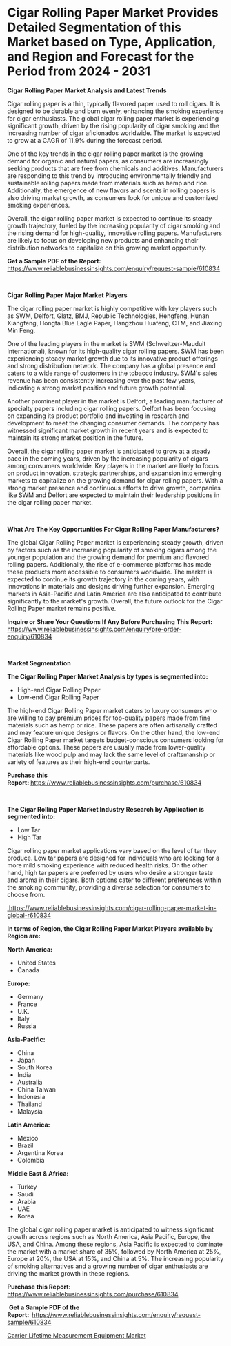 <p><h1>Cigar Rolling Paper Market Provides Detailed Segmentation of this Market based on Type, Application, and Region and Forecast for the Period from 2024 - 2031</h1></p><p><strong>Cigar Rolling Paper Market Analysis and Latest Trends</strong></p>
<p><p>Cigar rolling paper is a thin, typically flavored paper used to roll cigars. It is designed to be durable and burn evenly, enhancing the smoking experience for cigar enthusiasts. The global cigar rolling paper market is experiencing significant growth, driven by the rising popularity of cigar smoking and the increasing number of cigar aficionados worldwide. The market is expected to grow at a CAGR of 11.9% during the forecast period.</p><p>One of the key trends in the cigar rolling paper market is the growing demand for organic and natural papers, as consumers are increasingly seeking products that are free from chemicals and additives. Manufacturers are responding to this trend by introducing environmentally friendly and sustainable rolling papers made from materials such as hemp and rice. Additionally, the emergence of new flavors and scents in rolling papers is also driving market growth, as consumers look for unique and customized smoking experiences.</p><p>Overall, the cigar rolling paper market is expected to continue its steady growth trajectory, fueled by the increasing popularity of cigar smoking and the rising demand for high-quality, innovative rolling papers. Manufacturers are likely to focus on developing new products and enhancing their distribution networks to capitalize on this growing market opportunity.</p></p>
<p><strong>Get a Sample PDF of the Report:&nbsp;</strong> <a href="https://www.reliablebusinessinsights.com/enquiry/request-sample/610834">https://www.reliablebusinessinsights.com/enquiry/request-sample/610834</a></p>
<p>&nbsp;</p>
<p><strong>Cigar Rolling Paper Major Market Players</strong></p>
<p><p>The cigar rolling paper market is highly competitive with key players such as SWM, Delfort, Glatz, BMJ, Republic Technologies, Hengfeng, Hunan Xiangfeng, Hongta Blue Eagle Paper, Hangzhou Huafeng, CTM, and Jiaxing Min Feng.</p><p>One of the leading players in the market is SWM (Schweitzer-Mauduit International), known for its high-quality cigar rolling papers. SWM has been experiencing steady market growth due to its innovative product offerings and strong distribution network. The company has a global presence and caters to a wide range of customers in the tobacco industry. SWM's sales revenue has been consistently increasing over the past few years, indicating a strong market position and future growth potential.</p><p>Another prominent player in the market is Delfort, a leading manufacturer of specialty papers including cigar rolling papers. Delfort has been focusing on expanding its product portfolio and investing in research and development to meet the changing consumer demands. The company has witnessed significant market growth in recent years and is expected to maintain its strong market position in the future.</p><p>Overall, the cigar rolling paper market is anticipated to grow at a steady pace in the coming years, driven by the increasing popularity of cigars among consumers worldwide. Key players in the market are likely to focus on product innovation, strategic partnerships, and expansion into emerging markets to capitalize on the growing demand for cigar rolling papers. With a strong market presence and continuous efforts to drive growth, companies like SWM and Delfort are expected to maintain their leadership positions in the cigar rolling paper market.</p></p>
<p>&nbsp;</p>
<p><strong>What Are The Key Opportunities For Cigar Rolling Paper Manufacturers?</strong></p>
<p><p>The global Cigar Rolling Paper market is experiencing steady growth, driven by factors such as the increasing popularity of smoking cigars among the younger population and the growing demand for premium and flavored rolling papers. Additionally, the rise of e-commerce platforms has made these products more accessible to consumers worldwide. The market is expected to continue its growth trajectory in the coming years, with innovations in materials and designs driving further expansion. Emerging markets in Asia-Pacific and Latin America are also anticipated to contribute significantly to the market's growth. Overall, the future outlook for the Cigar Rolling Paper market remains positive.</p></p>
<p><strong>Inquire or Share Your Questions If Any Before Purchasing This Report:</strong> <a href="https://www.reliablebusinessinsights.com/enquiry/pre-order-enquiry/610834">https://www.reliablebusinessinsights.com/enquiry/pre-order-enquiry/610834</a></p>
<p>&nbsp;</p>
<p><strong>Market Segmentation</strong></p>
<p><strong>The Cigar Rolling Paper Market Analysis by types is segmented into:</strong></p>
<p><ul><li>High-end Cigar Rolling Paper</li><li>Low-end Cigar Rolling Paper</li></ul></p>
<p><p>The high-end Cigar Rolling Paper market caters to luxury consumers who are willing to pay premium prices for top-quality papers made from fine materials such as hemp or rice. These papers are often artisanally crafted and may feature unique designs or flavors. On the other hand, the low-end Cigar Rolling Paper market targets budget-conscious consumers looking for affordable options. These papers are usually made from lower-quality materials like wood pulp and may lack the same level of craftsmanship or variety of features as their high-end counterparts.</p></p>
<p><strong>Purchase this Report:&nbsp;</strong><a href="https://www.reliablebusinessinsights.com/purchase/610834">https://www.reliablebusinessinsights.com/purchase/610834</a></p>
<p>&nbsp;</p>
<p><strong>The Cigar Rolling Paper Market Industry Research by Application is segmented into:</strong></p>
<p><ul><li>Low Tar</li><li>High Tar</li></ul></p>
<p><p>Cigar rolling paper market applications vary based on the level of tar they produce. Low tar papers are designed for individuals who are looking for a more mild smoking experience with reduced health risks. On the other hand, high tar papers are preferred by users who desire a stronger taste and aroma in their cigars. Both options cater to different preferences within the smoking community, providing a diverse selection for consumers to choose from.</p></p>
<p><a href="https://www.reliablebusinessinsights.com/cigar-rolling-paper-market-in-global-r610834">&nbsp;https://www.reliablebusinessinsights.com/cigar-rolling-paper-market-in-global-r610834</a></p>
<p><strong>In terms of Region, the Cigar Rolling Paper Market Players available by Region are:</strong></p>
<p>
    <p> <strong> North America: </strong>
        <ul>
            <li>United States</li>
            <li>Canada</li>
        </ul>
        </p> 
    <p> <strong> Europe: </strong>
        <ul>
            <li>Germany</li>
            <li>France</li>
            <li>U.K.</li>
            <li>Italy</li>
            <li>Russia</li>
        </ul>
        </p> 
    <p> <strong> Asia-Pacific: </strong>
        <ul>
            <li>China</li>
            <li>Japan</li>
            <li>South Korea</li>
            <li>India</li>
            <li>Australia</li>
            <li>China Taiwan</li>
            <li>Indonesia</li>
            <li>Thailand</li>
            <li>Malaysia</li>
        </ul>
        </p> 
    <p> <strong> Latin America: </strong>
        <ul>
            <li>Mexico</li>
            <li>Brazil</li>
            <li>Argentina Korea</li>
            <li>Colombia</li>
        </ul>
        </p> 
    <p> <strong> Middle East & Africa: </strong>
        <ul>
            <li>Turkey</li>
            <li>Saudi</li>
            <li>Arabia</li>
            <li>UAE</li>
            <li>Korea</li>
        </ul>
    </p>
    </p>
<p><p>The global cigar rolling paper market is anticipated to witness significant growth across regions such as North America, Asia Pacific, Europe, the USA, and China. Among these regions, Asia Pacific is expected to dominate the market with a market share of 35%, followed by North America at 25%, Europe at 20%, the USA at 15%, and China at 5%. The increasing popularity of smoking alternatives and a growing number of cigar enthusiasts are driving the market growth in these regions.</p></p>
<p><strong>Purchase this Report: </strong><a href="https://www.reliablebusinessinsights.com/purchase/610834">https://www.reliablebusinessinsights.com/purchase/610834</a></p>
<p>&nbsp;<strong>Get a Sample PDF of the Report:&nbsp;&nbsp;</strong><a href="https://www.reliablebusinessinsights.com/enquiry/request-sample/610834">https://www.reliablebusinessinsights.com/enquiry/request-sample/610834</a></p>
<p><strong></strong></p>
<p><p><a href="https://github.com/annerides/Market-Research-Report-List-1/blob/main/carrier-lifetime-measurement-equipment-market.md">Carrier Lifetime Measurement Equipment Market</a></p></p>